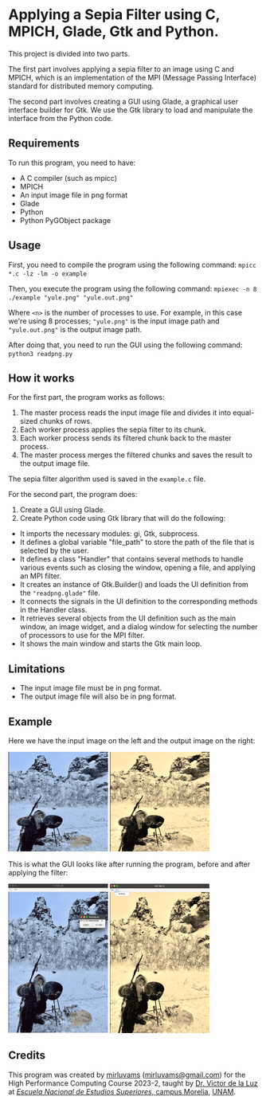 # Applying a Sepia Filter using C, MPICH, Glade, Gtk and Python.

This project is divided into two parts. 

The first part involves applying a sepia filter to an image using C and MPICH, which is an implementation of the MPI (Message Passing Interface) standard for distributed memory computing.

The second part involves creating a GUI using Glade, a graphical user interface builder for Gtk. We use the Gtk library to load and manipulate the interface from the Python code.

## Requirements

To run this program, you need to have:

- A C compiler (such as mpicc)
- MPICH
- An input image file in png format
- Glade
- Python
- Python PyGObject package

## Usage

First, you need to compile the program using the following command:
`mpicc *.c -lz -lm -o example`

Then, you execute the program using the following command:
`mpiexec -n 8 ./example "yule.png" "yule.out.png"`

Where `<n>` is the number of processes to use. For example, in this case we're using 8 processes; `"yule.png"` is the input image path and `"yule.out.png"` is the output image path.

After doing that, you need to run the GUI using the following command:
`python3 readpng.py`

## How it works

For the first part, the program works as follows:

1. The master process reads the input image file and divides it into equal-sized chunks of rows.
2. Each worker process applies the sepia filter to its chunk.
3. Each worker process sends its filtered chunk back to the master process.
4. The master process merges the filtered chunks and saves the result to the output image file.

The sepia filter algorithm used is saved in the `example.c` file.

For the second part, the program does:
1. Create a GUI using Glade.
2. Create Python code using Gtk library that will do the following:
  - It imports the necessary modules: gi, Gtk, subprocess.
  - It defines a global variable "file_path" to store the path of the file that is selected by the user.
  - It defines a class "Handler" that contains several methods to handle various events such as closing the window, opening a file, and applying an MPI filter.
  - It creates an instance of Gtk.Builder() and loads the UI definition from the `"readpng.glade"` file.
  - It connects the signals in the UI definition to the corresponding methods in the Handler class.
  - It retrieves several objects from the UI definition such as the main window, an image widget, and a dialog window for selecting the number of processors to use for the MPI filter.
  - It shows the main window and starts the Gtk main loop.

## Limitations

- The input image file must be in png format.
- The output image file will also be in png format.

## Example
Here we have the input image on the left and the output image on the right:


<img src="/yule.png" alt="Input image" width="200" height="200"/> <img src="/out.png" alt="Output image" width="200" height="200"/>

This is what the GUI looks like after running the program, before and after applying the filter:

<img src="/gui.png" alt="GUI" width="200" height="300"/> <img src="/gui1.png" alt="GUI" width="200" height="300"/>



## Credits

This program was created by [mirluvams](https://github.com/mirluvams) ([mirluvams@gmail.com](mailto:mirluvams@gmail.com)) for the High Performance Computing Course 2023-2, taught by [Dr. Victor de la Luz](https://github.com/itztli) at [*Escuela Nacional de Estudios Superiores*, campus Morelia](https://www.enesmorelia.unam.mx/), [UNAM](https://www.unam.mx/).
